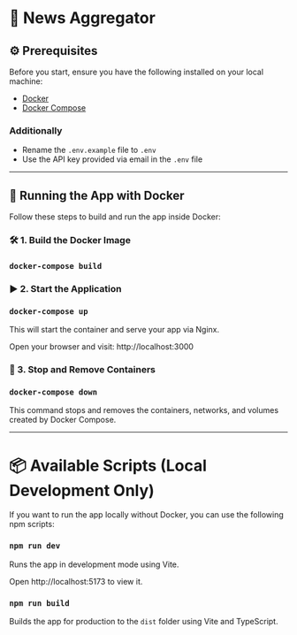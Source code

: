 # 📰 News Aggregator

## ⚙️ Prerequisites

Before you start, ensure you have the following installed on your local machine:

- [Docker](https://docs.docker.com/get-docker/)
- [Docker Compose](https://docs.docker.com/compose/install/)

### Additionally

- Rename the `.env.example` file to `.env`
- Use the API key provided via email in the `.env` file
---

## 🚀 Running the App with Docker

Follow these steps to build and run the app inside Docker:

### 🛠️ 1. Build the Docker Image

### `docker-compose build`

### ▶️ 2. Start the Application
### `docker-compose up`

This will start the container and serve your app via Nginx.

Open your browser and visit: http://localhost:3000

### 🧹 3. Stop and Remove Containers
### `docker-compose down`

This command stops and removes the containers, networks, and volumes created by Docker Compose.

---

# 📦 Available Scripts (Local Development Only)
If you want to run the app locally without Docker, you can use the following npm scripts:

### `npm run dev`
Runs the app in development mode using Vite.

Open http://localhost:5173 to view it.

### `npm run build`
Builds the app for production to the `dist` folder using Vite and TypeScript.
